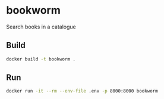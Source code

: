 # bookworm
Search books in a catalogue

## Build

```bash
docker build -t bookworm .
```

## Run

```bash
docker run -it --rm --env-file .env -p 8000:8000 bookworm
```
